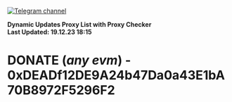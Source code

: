[![Telegram channel](https://img.shields.io/endpoint?url=https://runkit.io/damiankrawczyk/telegram-badge/branches/master?url=https://t.me/n4z4v0d)](https://t.me/n4z4v0d) 

**Dynamic Updates Proxy List with Proxy Checker**  
**Last Updated: 19.12.23 18:15**

# DONATE (_any evm_) - 0xDEADf12DE9A24b47Da0a43E1bA70B8972F5296F2
